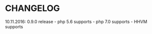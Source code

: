 # CHANGELOG

10.11.2016: 0.9.0 release
    - php 5.6 supports
    - php 7.0 supports
    - HHVM supports
